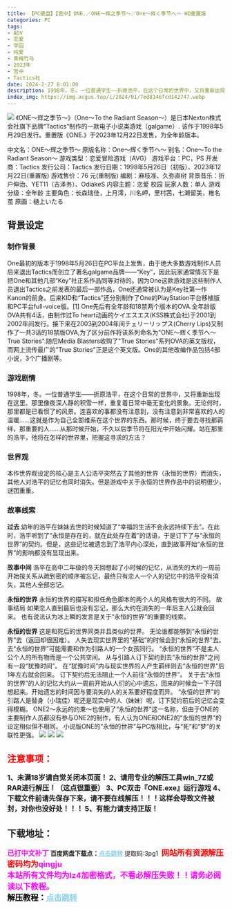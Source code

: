 ```yaml
---
title: 【PC硬盘】【官中】ONE.／ONE～辉之季节～／One～辉く季节へ～ HD重置版
categories: PC
tags:
- ADV
- 恋爱
- 学园
- 纯爱
- 青梅竹马
- 2023年
- 官中
- Tactics社
date: 2024-2-27 8:01:00
description: 1998年，冬。一位普通学生——折原浩平，在这个日常的世界中，又将重新出现在这里。那里像夜深人静的积雪一样，重复着日常中毫无变化的景象。无论何时，那里都是已看惯了的风景。连喜欢的事都没有注意到，没有注意到非常喜欢的人的温暖……这就是作为自己全部维系在这个世界的东西。那时候，终于要去寻找那羁绊，那重要的人……从那时候开始，不久以后季节将在阳光中开始闪耀。站在那里的浩平，他将在怎样的世界里，把握这寻求的方法？
index_img: https://img.acgus.top/i/2024/01/7ed8146fcd142747.webp
---
```

![](https://img.acgus.top/i/2024/01/7ed8146fcd142747.webp)
《ONE～辉之季节～》（One～To the Radiant Season～）是日本Nexton株式会社旗下品牌“Tactics”制作的一款电子小说类游戏（galgame）.
该作于1998年5月29日发行。重置版《ONE.》于2023年12月22日发售，为全年龄版本。

中文名：ONE～辉之季节～
原版名称：One～辉く季节へ～
别名：One～To the Radiant Season～
游戏类型：恋爱冒险游戏（AVG）
游戏平台：PC，PS
开发商：Tactics
发行公司：Tactics
发行日期：1998年5月26日（初版）、2023年12月22日(重置版)
游戏售价：76 元(重制版)
编剧：麻枝准、久弥直树
背景音乐：折户伸治、YET11（吉泽务）、OdiakeS
内容主题：恋爱 校园
玩家人数：单人
游戏分级：全年龄
主要角色：长森瑞佳，上月澪，川名岬，里村茜，七濑留美，椎名茧
原画：樋上いたる

## 背景设定
### 制作背景
One最初的版本于1998年5月26日在PC平台上发售，由于绝大多数游戏制作人员后来退出Tactics而创立了著名galgame品牌——“Key”，因此玩家通常情况下是把One和其他几部“Key”社正系作品同等对待的。因为One这款游戏是这些制作人员退出Tactics之前发表的最后一部作品，One还通常被认为是Key社第一作Kanon的前身。后来KID和“Tactics”还分别制作了One的PlayStation平台移植版和PC平台full-voice版。[1]
One先后有全年龄和18禁两个版本的OVA.全年龄版OVA共有4话，由制作过To heart动画的ケイエスエス(KSS株式会社)于2001到2002年间发行。接下来在2003到2004年间チェリーリップス(Cherry Lips)又制作了一共3话的18禁版OVA,为了区分前作将该系列命名为"ONE～辉く季节へ～ True Stories".随后Media Blasters收购了"True Stories"系列OVA的英文版权，而网上流传最广的"True Stories"正是这个英文版。One的其他改编作品包括4部小说，3个广播剧等。

### 游戏剧情
1998年，冬。一位普通学生——折原浩平，在这个日常的世界中，又将重新出现在这里。那里像夜深人静的积雪一样，重复着日常中毫无变化的景象。无论何时，那里都是已看惯了的风景。连喜欢的事都没有注意到，没有注意到非常喜欢的人的温暖……这就是作为自己全部维系在这个世界的东西。那时候，终于要去寻找那羁绊，那重要的人……从那时候开始，不久以后季节将在阳光中开始闪耀。站在那里的浩平，他将在怎样的世界里，把握这寻求的方法？

### 世界观
本作世界观设定的核心是主人公浩平突然去了其他的世界（永恒的世界）而消失，其他人对浩平的记忆也同时消失。但是游戏中关于永恒的世界作品中的说明很少，谜团重重。

### 故事线索
**过去**
幼年的浩平在妹妹去世的时候知道了“幸福的生活不会永远持续下去”。在此时，浩平听到了“永恒是存在的，就在此处存在着”的话语，于是订下了与“永恒的世界”的契约。但是，这些记忆被遗忘到了浩平内心深处，直到故事开始“永恒的世界”的影响都没有显现出来。

**故事中间**
浩平在高中二年级的冬天回想起了小时候的记忆，从消失的大约一周前开始按关系从疏到密的顺序被忘记，最终只有恋人一个人的记忆中的浩平没有消失，其他人全部忘记。

**永恒的世界**
永恒的世界的描写和担任角色脚本的两个人的风格有很大的不同。 故事结局 如果恋人直到最后也没有忘记，那么大约在消失的一年后主人公就会回来。
也有说法认为冰上瞬的发言是关于“永恒的世界”的重要的线索。

**永恒的世界**
这是和死后的世界同类并且类似的世界。
无论谁都能够到“永恒的世界”去（返回却很困难）。
人失去现实世界里的“基础”的时候会到“永恒的世界”去。
去“永恒的世界”可能需要和作为引路人的一个女孩同行。
“永恒的世界”不是主人公个人的所有物而是一个公共空间。
从与引路人订下契约到去“永恒的世界”之间有一段“犹豫时间”。
在“犹豫时间”内与现实世界的人产生羁绊则去“永恒的世界”后1年左右就会回来。
订下契约后无法阻止一个人前往“永恒的世界”。
关于去“永恒的世界”的人的记忆大约从一周前开始从人们的心中遗忘，回来的时候会一下子回想起来。开始遗忘的时间因与要消失的人的关系要好程度而异。
“永恒的世界”的引路人是替身（小瑞佳）呢还是现实中的人（妹妹）呢，订下契约前后的记忆会变得模糊。
ONE2～永远的约束～也使用了“永恒的世界”这一名称，但由于ONE的主要制作人员都没有参与ONE2的制作，有人认为ONE和ONE2的“永恒的世界”的设定相似但不相同。
小说版ONE的“永恒的世界”与PC版相比，与“死”和“梦”的关联性更强。
![](https://img.acgus.top/i/2024/01/7c465a4e6b142757.webp)
![](https://img.acgus.top/i/2024/01/00870842da142754.webp)
![](https://img.acgus.top/i/2024/01/90c4c0e54b142751.webp)





## <font color=#FF0000 >注意事项：</font>
<font size=3><b>1、未满18岁请自觉关闭本页面！
2、请用专业的解压工具win_7Z或RAR进行解压！（这点很重要）
3、PC双击『ONE.exe』运行游戏
4、下载文件前请先保存下来，请不要在线解压！！！这样会导致文件被封，对你也没好处！！！
5、有能力请支持正版！</b></font>

## 下载地址：
<font color=#FF00FF size=3><b>已打中文补丁</b></font>
<b>百度网盘下载点：</b><a href="https://pan.baidu.com/s/1h2B9cJAq23ADg963f9d0Aw?pwd=3pg1" style="color: #87CEEB;"><b>点击跳转</b></a> 提取码:3pg1
<a style="padding: 0" href="https://post.qingju.org/AD/"><img style="max-width:100%" src="https://img.acgus.top/i/2024/07/478f689b8021d8d499ab43d21acf137a.gif" alt=""></a>
<b><font color=#FF0000 size=4>网站所有资源解压密码均为</b></font><b><font color=#FF00FF size=4>qingju</font><font color=#FF0000 ></font></b><br><b><font color=#FF00FF size=4>本站所有文件均为lz4加密格式，不看必解压失败！！请务必阅读以下教程。</b></font><br><b><font color=#000 size=4>解压教程：</b><a href="https://post.qingju.org/tutorial/000/" style="color: #87CEEB;"><b>点击跳转</b></a>
